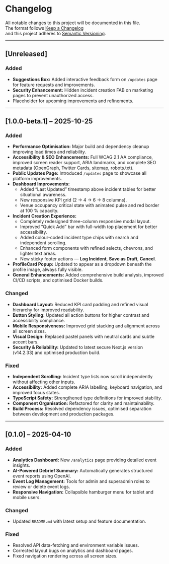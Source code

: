 # Changelog

All notable changes to this project will be documented in this file.  
The format follows [Keep a Changelog](https://keepachangelog.com/en/1.0.0/)  
and this project adheres to [Semantic Versioning](https://semver.org/spec/v2.0.0.html).

---

## [Unreleased]
### Added
- **Suggestions Box:** Added interactive feedback form on `/updates` page for feature requests and improvements.
- **Security Enhancement:** Hidden incident creation FAB on marketing pages to prevent unauthorized access.
- Placeholder for upcoming improvements and refinements.

---

## [1.0.0-beta.1] – 2025-10-25

### Added
- **Performance Optimisation:** Major build and dependency cleanup improving load times and reliability.
- **Accessibility & SEO Enhancements:** Full WCAG 2.1 AA compliance, improved screen reader support, ARIA landmarks, and complete SEO metadata (OpenGraph, Twitter Cards, sitemap, robots.txt).
- **Public Updates Page:** Introduced `/updates` page to showcase all platform improvements.
- **Dashboard Improvements:**
  - Added “Last Updated” timestamp above incident tables for better situational awareness.
  - New responsive KPI grid (2 → 4 → 6 → 8 columns).
  - Venue occupancy critical state with animated pulse and red border at 100 % capacity.
- **Incident Creation Experience:**
  - Completely redesigned three-column responsive modal layout.
  - Improved “Quick Add” bar with full-width top placement for better accessibility.
  - Added colour-coded incident type chips with search and independent scrolling.
  - Enhanced form components with refined selects, chevrons, and lighter text areas.
  - New sticky footer actions — **Log Incident**, **Save as Draft**, **Cancel**.
- **ProfileCard Popup:** Updated to appear as a dropdown beneath the profile image, always fully visible.
- **General Enhancements:** Added comprehensive build analysis, improved CI/CD scripts, and optimised Docker builds.

### Changed
- **Dashboard Layout:** Reduced KPI card padding and refined visual hierarchy for improved readability.
- **Button Styling:** Updated all action buttons for higher contrast and accessibility compliance.
- **Mobile Responsiveness:** Improved grid stacking and alignment across all screen sizes.
- **Visual Design:** Replaced pastel panels with neutral cards and subtle accent bars.
- **Security & Reliability:** Updated to latest secure Next.js version (v14.2.33) and optimised production build.

### Fixed
- **Independent Scrolling:** Incident type lists now scroll independently without affecting other inputs.
- **Accessibility:** Added complete ARIA labelling, keyboard navigation, and improved focus states.
- **TypeScript Safety:** Strengthened type definitions for improved stability.
- **Component Organisation:** Refactored for clarity and maintainability.
- **Build Process:** Resolved dependency issues, optimised separation between development and production packages.

---

## [0.1.0] – 2025-04-10

### Added
- **Analytics Dashboard:** New `/analytics` page providing detailed event insights.
- **AI-Powered Debrief Summary:** Automatically generates structured event reports using OpenAI.
- **Event Log Management:** Tools for admin and superadmin roles to review or delete event logs.
- **Responsive Navigation:** Collapsible hamburger menu for tablet and mobile users.

### Changed
- Updated `README.md` with latest setup and feature documentation.

### Fixed
- Resolved API data-fetching and environment variable issues.
- Corrected layout bugs on analytics and dashboard pages.
- Fixed navigation rendering across all screen sizes.